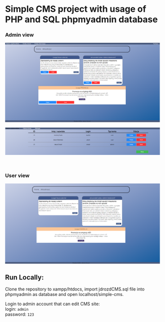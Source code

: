 # Simple CMS project with usage of PHP and SQL phpmyadmin database

### Admin view
<p align="center">
    <img src="imgs/ss1.png">
</p>
<p align="center">
    <img src="imgs/ss2.png">
</p>
<br>

### User view
<p align="center">
    <img src="imgs/ss3.png">
</p>

## Run Locally:
Clone the repository to xampp/htdocs, import jdrozdCMS.sql file into phpmyadmin as database and open localhost/simple-cms.
<br><p>
Login to admin account that can edit CMS site: <br>
login: `admin` <br>
password: `123`
